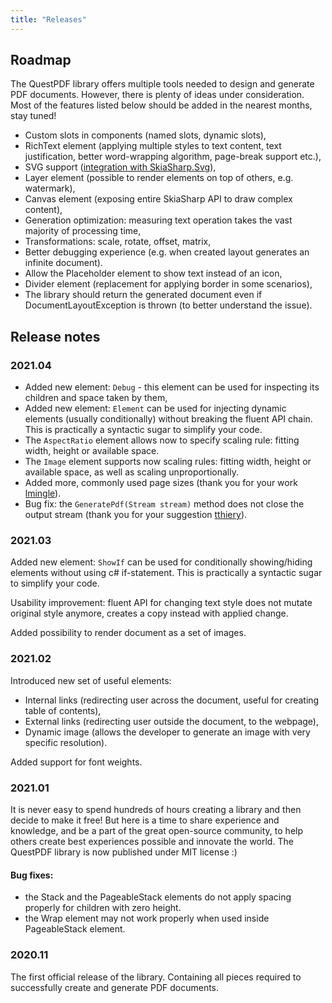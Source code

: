 ```yaml
---
title: "Releases"
---
```


## Roadmap

The QuestPDF library offers multiple tools needed to design and generate PDF documents. However, there is plenty of ideas under consideration. Most of the features listed below should be added in the nearest months, stay tuned!

- Custom slots in components (named slots, dynamic slots),
- RichText element (applying multiple styles to text content, text justification, better word-wrapping algorithm, page-break support etc.),
- SVG support ([integration with SkiaSharp.Svg](https://www.nuget.org/packages/SkiaSharp.Svg/)),
- Layer element (possible to render elements on top of others, e.g. watermark),
- Canvas element (exposing entire SkiaSharp API to draw complex content),
- Generation optimization: measuring text operation takes the vast majority of processing time,
- Transformations: scale, rotate, offset, matrix,
- Better debugging experience (e.g. when created layout generates an infinite document).
- Allow the Placeholder element to show text instead of an icon,
- Divider element (replacement for applying border in some scenarios),
- The library should return the generated document even if DocumentLayoutException is thrown (to better understand the issue).


## Release notes

### 2021.04
- Added new element: `Debug` - this element can be used for inspecting its children and space taken by them,
- Added new element: `Element` can be used for injecting dynamic elements (usually conditionally) without breaking the fluent API chain. This is practically a syntactic sugar to simplify your code.
- The `AspectRatio` element allows now to specify scaling rule: fitting width, height or available space.
- The `Image` element supports now scaling rules: fitting width, height or available space, as well as scaling unproportionally.
- Added more, commonly used page sizes (thank you for your work [lmingle](https://github.com/lmingle)).
- Bug fix: the `GeneratePdf(Stream stream)` method does not close the output stream (thank you for your suggestion [tthiery](https://github.com/tthiery)).

### 2021.03

Added new element: `ShowIf` can be used for conditionally showing/hiding elements without using c# if-statement. This is practically a syntactic sugar to simplify your code.

Usability improvement: fluent API for changing text style does not mutate original style anymore, creates a copy instead with applied change.

Added possibility to render document as a set of images.

### 2021.02

Introduced new set of useful elements:
- Internal links (redirecting user across the document, useful for creating table of contents),
- External links (redirecting user outside the document, to the webpage),
- Dynamic image (allows the developer to generate an image with very specific resolution).

Added support for font weights.

### 2021.01

It is never easy to spend hundreds of hours creating a library and then decide to make it free! But here is a time to share experience and knowledge, and be a part of the great open-source community, to help others create best experiences possible and innovate the world. The QuestPDF library is now published under MIT license :)

#### Bug fixes:
- the Stack and the PageableStack elements do not apply spacing properly for children with zero height.
- the Wrap element may not work properly when used inside PageableStack element.


### 2020.11

The first official release of the library. Containing all pieces required to successfully create and generate PDF documents. 
